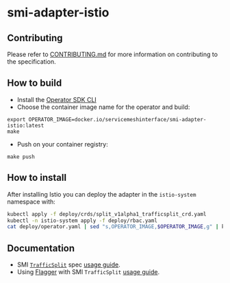 # smi-adapter-istio

## Contributing

Please refer to [CONTRIBUTING.md](./CONTRIBUTING.md) for more information on contributing to the specification.

## How to build

- Install the [Operator SDK CLI](https://github.com/operator-framework/operator-sdk/blob/master/doc/user-guide.md#install-the-operator-sdk-cli)
- Choose the container image name for the operator and build:

```
export OPERATOR_IMAGE=docker.io/servicemeshinterface/smi-adapter-istio:latest
make
```

- Push on your container registry:

```
make push
```

## How to install

After installing Istio you can deploy the adapter in the `istio-system` namespace with:

```bash
kubectl apply -f deploy/crds/split_v1alpha1_trafficsplit_crd.yaml
kubectl -n istio-system apply -f deploy/rbac.yaml
cat deploy/operator.yaml | sed "s,OPERATOR_IMAGE,$OPERATOR_IMAGE,g" | kubectl apply -f -
```

## Documentation

- SMI [`TrafficSplit`](https://github.com/deislabs/smi-spec/blob/master/traffic-split.md) spec [usage guide](docs/smi-trafficsplit).
- Using [Flagger](https://docs.flagger.app/) with SMI `TrafficSplit` [usage guide](docs/smi-flagger).

